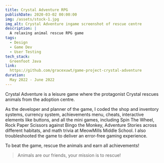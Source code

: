 ```yaml
---
title: Crystal Adventure RPG
publishDate: 2020-03-02 00:00:00
img: /assets/stock-1.jpg
img_alt: Crystal Adventure ingame screenshot of rescue centre
description: |
  A relaxing animal rescue RPG game
tags:
  - Design
  - Game Dev
  - User Testing
tech_stack:
  Greenfoot Java
link:
  https://github.com/gracexuwt/game-project-crystal-adventure
duration:
  May 2022 - June 2022
---
```


Crystal Adventure is a leisure game where the protagonist Crystal rescues animals from the adoption centre.

As the developer and planner of the game, I coded the shop and inventory systems, currency system, achievements menu, cheats, interactive elements like buttons, and all the mini games, including Spin The Wheel, Rock Paper Scissors against Bingo the Monkey, Adventure Stories across different habitats, and math trivia at MeowMills Middle School. I also troubleshooted the game to deliver an error-free gaming experience.

To beat the game, rescue the animals and earn all achievements! 
> Animals are our friends,
> your mission is to rescue!



